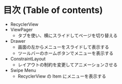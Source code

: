 # 目次 (Table of contents)

- RecyclerView
- ViewPager
  - タブを使い、横にスライドしてページを切り替える
- Drawer
  - 画面の左からメニューをスライドして表示する
  - ツールバーのホームボタンでメニューを表示する
- ConstraintLayout
  - レイアウトの制約を変更してアニメーションさせる
- Swipe Menu
  - RecyclerView の Item にメニューを表示する
